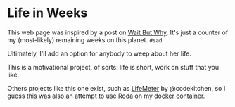 # Life in Weeks

This web page was inspired by a post on [Wait But Why](https://waitbutwhy.com/2014/05/life-weeks.html).
It's just a counter of my (most-likely) remaining weeks on this planet. `#sad`

Ultimately, I'll add an option for anybody to weep about her life.

This is a motivational project, of sorts: life is short, work on stuff that you like.

Others projects like this one exist, such as [LifeMeter](https://github.com/codekitchen/LifeMeter) by @codekitchen,
so I guess this was also an attempt to use [Roda](https://github.com/jeremyevans/roda)
on my [docker container](https://github.com/thomascharbonnel/docker-jruby-torquebox4).
